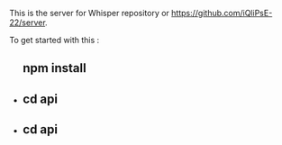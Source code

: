This is the server for Whisper repository or https://github.com/iQliPsE-22/server.

To get started with this :
<ul>
  <l1><h2>npm install</h2>
    <li><h2>cd api</h2></li>
    <li><h2>cd api</h2></li>
</l1>
</ul>

